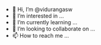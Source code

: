 - 👋 Hi, I’m @vidurangasw
- 👀 I’m interested in ...
- 🌱 I’m currently learning ...
- 💞️ I’m looking to collaborate on ...
- 📫 How to reach me ...

<!---
vidurangasw/vidurangasw is a ✨ special ✨ repository because its `README.md` (this file) appears on your GitHub profile.
You can click the Preview link to take a look at your changes.
--->
